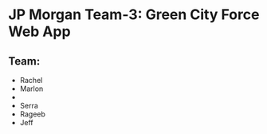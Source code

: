 <h1>JP Morgan Team-3: Green City Force Web App</h1>
<h2>Team:</h2>
<ul>
    <li>Rachel</li>
    <li>Marlon<li>
    <li>Serra</li>
    <li>Rageeb</li>
    <li>Jeff</li>
</ul>

